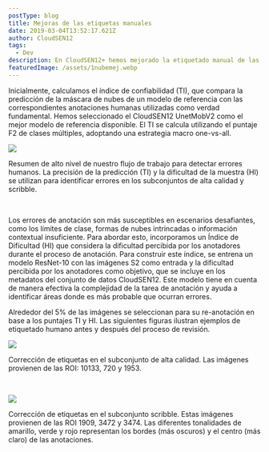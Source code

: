 ```yaml
---
postType: blog
title: Mejoras de las etiquetas manuales
date: 2019-03-04T13:52:17.621Z
author: CloudSEN12
tags:
  - Dev
description: En CloudSEN12+ hemos mejorado la etiquetado manual de las imágenes. CloudSEN12+ emplea un enfoque de doble puntuación para detectar posibles errores humanos en la segmentación semántica.
featuredImage: /assets/1nubemej.webp
---
```


Inicialmente, calculamos el índice de confiabilidad (TI), que compara la predicción de la máscara de nubes de un modelo de referencia con las correspondientes anotaciones humanas utilizadas como verdad fundamental. Hemos seleccionado el CloudSEN12 UnetMobV2 como el mejor modelo de referencia disponible. El TI se calcula utilizando el puntaje F2 de clases múltiples, adoptando una estrategia macro one-vs-all.


![](../../../assets/fig_blog_02.png)

Resumen de alto nivel de nuestro flujo de trabajo para detectar errores humanos. La precisión de la predicción (TI) y la dificultad de la muestra (HI) se utilizan para identificar errores en los subconjuntos de alta calidad y scribble.

<br>

Los errores de anotación son más susceptibles en escenarios desafiantes, como los límites de clase, formas de nubes intrincadas o información contextual insuficiente. Para abordar esto, incorporamos un Índice de Dificultad (HI) que considera la dificultad percibida por los anotadores durante el proceso de anotación. Para construir este índice, se entrena un modelo ResNet-10 con las imágenes S2 como entrada y la dificultad percibida por los anotadores como objetivo, que se incluye en los metadatos del conjunto de datos CloudSEN12. Este modelo tiene en cuenta de manera efectiva la complejidad de la tarea de anotación y ayuda a identificar áreas donde es más probable que ocurran errores.

Alrededor del 5% de las imágenes se seleccionan para su re-anotación en base a los puntajes TI y HI. Las siguientes figuras ilustran ejemplos de etiquetado humano antes y después del proceso de revisión.

![](../../../assets/fig_blog_03.png)

Corrección de etiquetas en el subconjunto de alta calidad. Las imágenes provienen de las ROI: 10133, 720 y 1953.

<br>

![](../../../assets/fig_blog_04.png)

Corrección de etiquetas en el subconjunto scribble. Estas imágenes provienen de las ROI 1909, 3472 y 3474. Las diferentes tonalidades de amarillo, verde y rojo representan los bordes (más oscuros) y el centro (más claro) de las anotaciones.